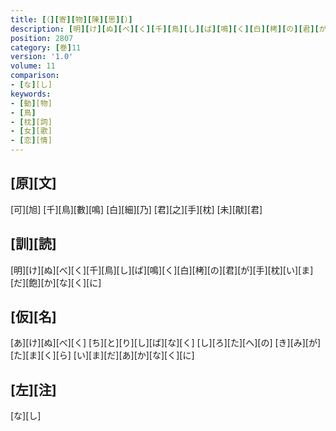 ```yaml
---
title: [（][寄][物][陳][思][）]
description: [明][け][ぬ][べ][く][千][鳥][し][ば][鳴][く][白][栲][の][君][が][手][枕][い][ま][だ][飽][か][な][く][に]
position: 2807
category: [巻]11
version: '1.0'
volume: 11
comparison:
- [な][し]
keywords:
- [動][物]
- [鳥]
- [枕][詞]
- [女][歌]
- [恋][情]
---
```


## [原][文]

[可][旭] [千][鳥][數][鳴] [白][細][乃] [君][之][手][枕] [未][猒][君]

## [訓][読]

[明][け][ぬ][べ][く][千][鳥][し][ば][鳴][く][白][栲][の][君][が][手][枕][い][ま][だ][飽][か][な][く][に]

## [仮][名]

[あ][け][ぬ][べ][く] [ち][と][り][し][ば][な][く] [し][ろ][た][へ][の] [き][み][が][た][ま][く][ら] [い][ま][だ][あ][か][な][く][に]

## [左][注]

[な][し]
